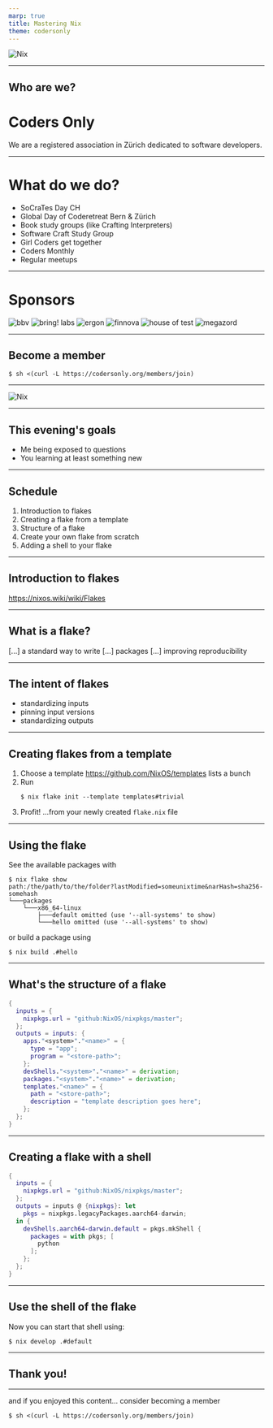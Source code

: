 ```yaml
---
marp: true
title: Mastering Nix
theme: codersonly
---
```


<!-- _class: centered -->

![Nix](assets/nix.svg)

---

## Who are we?

# Coders Only

We are a registered association in Zürich dedicated to software developers.

---

# What do we do?

- SoCraTes Day CH
- Global Day of Coderetreat Bern & Zürich
- Book study groups (like Crafting Interpreters)
- Software Craft Study Group
- Girl Coders get together
- Coders Monthly
- Regular meetups

---

<!-- _class: sponsors -->

# Sponsors

![bbv](https://codersonly.org/sponsors/dark/bbv.webp) ![bring! labs](https://codersonly.org/sponsors/dark/bring.webp) ![ergon](https://codersonly.org/sponsors/dark/ergon.webp) ![finnova](https://codersonly.org/sponsors/dark/finnova.webp) ![house of test](https://codersonly.org/sponsors/dark/house-of-test.webp) ![megazord](https://codersonly.org/sponsors/dark/megazord.webp)

---

## Become a member

```shell
$ sh <(curl -L https://codersonly.org/members/join)
```

---

<!-- _class: centered -->

![Nix](assets/nix.svg)

---

## This evening's goals

- Me being exposed to questions
- You learning at least something new

---

## Schedule

1. Introduction to flakes
2. Creating a flake from a template
3. Structure of a flake
4. Create your own flake from scratch
5. Adding a shell to your flake

---

## Introduction to flakes

https://nixos.wiki/wiki/Flakes

---

## What is a flake?

[...] a standard way to write [...] packages [...] improving reproducibility

---

## The intent of flakes

- standardizing inputs
- pinning input versions
- standardizing outputs

---

## Creating flakes from a template

1. Choose a template
   https://github.com/NixOS/templates lists a bunch
2. Run
   ```shell
   $ nix flake init --template templates#trivial
   ```
3. Profit!
   ...from your newly created `flake.nix` file

---

## Using the flake

See the available packages with

```shell
$ nix flake show
path:/the/path/to/the/folder?lastModified=someunixtime&narHash=sha256-somehash
└───packages
    └───x86_64-linux
        ├───default omitted (use '--all-systems' to show)
        └───hello omitted (use '--all-systems' to show)
```

or build a package using

```shell
$ nix build .#hello
```

---

## What's the structure of a flake

```nix
{
  inputs = {
    nixpkgs.url = "github:NixOS/nixpkgs/master";
  };
  outputs = inputs: {
    apps."<system>"."<name>" = {
      type = "app";
      program = "<store-path>";
    };
    devShells."<system>"."<name>" = derivation;
    packages."<system>"."<name>" = derivation;
    templates."<name>" = {
      path = "<store-path>";
      description = "template description goes here";
    };
  };
}
```

---

## Creating a flake with a shell

```nix
{
  inputs = {
    nixpkgs.url = "github:NixOS/nixpkgs/master";
  };
  outputs = inputs @ {nixpkgs}: let
    pkgs = nixpkgs.legacyPackages.aarch64-darwin;
  in {
    devShells.aarch64-darwin.default = pkgs.mkShell {
      packages = with pkgs; [
        python
      ];
    };
  };
}
```

---

## Use the shell of the flake

Now you can start that shell using:

```shell
$ nix develop .#default
```

---

## Thank you!

---

and if you enjoyed this content... consider becoming a member

```shell
$ sh <(curl -L https://codersonly.org/members/join)
```
